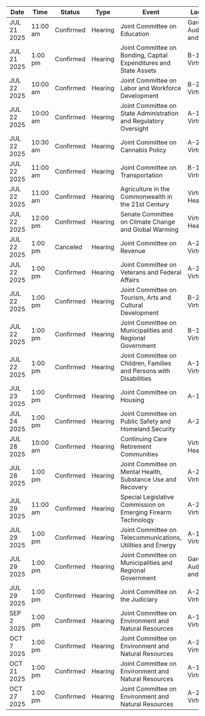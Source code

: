 | Date | Time | Status | Type | Event | Location |
|------|------|--------|------|--------|----------|
| JUL 21 2025 | 11:00 am | Confirmed | Hearing | Joint Committee on Education | Gardner Auditorium                                              and Virtual |
| JUL 21 2025 | 1:00 pm | Confirmed | Hearing | Joint Committee on Bonding, Capital Expenditures and State Assets | B-1                                    and Virtual |
| JUL 22 2025 | 10:00 am | Confirmed | Hearing | Joint Committee on Labor and Workforce Development | B-2                    and Virtual |
| JUL 22 2025 | 10:00 am | Confirmed | Hearing | Joint Committee on State Administration and Regulatory Oversight | A-1                                                                                                     and Virtual |
| JUL 22 2025 | 10:30 am | Confirmed | Hearing | Joint Committee on Cannabis Policy | A-2                                                                                                                           and Virtual |
| JUL 22 2025 | 11:00 am | Confirmed | Hearing | Joint Committee on Transportation | B-1                                    and Virtual |
| JUL 22 2025 | 11:00 am | Confirmed | Hearing | Agriculture in the Commonwealth in the 21st Century | Virtual Hearing |
| JUL 22 2025 | 12:00 pm | Confirmed | Hearing | Senate Committee on Climate Change and Global Warming | Virtual Hearing |
| JUL 22 2025 | 1:00 pm | Canceled | Hearing | Joint Committee on Revenue | A-2                                                                                                                           and Virtual |
| JUL 22 2025 | 1:00 pm | Confirmed | Hearing | Joint Committee on Veterans and Federal Affairs | A-2                                                                                                                           and Virtual |
| JUL 22 2025 | 1:00 pm | Confirmed | Hearing | Joint Committee on Tourism, Arts and Cultural Development | B-2                    and Virtual |
| JUL 22 2025 | 1:00 pm | Confirmed | Hearing | Joint Committee on Municipalities and Regional Government | B-1                                    and Virtual |
| JUL 22 2025 | 1:00 pm | Confirmed | Hearing | Joint Committee on Children, Families and Persons with Disabilities | A-1                                                                                                     and Virtual |
| JUL 23 2025 | 1:00 pm | Confirmed | Hearing | Joint Committee on Housing | A-1 |
| JUL 24 2025 | 1:00 pm | Confirmed | Hearing | Joint Committee on Public Safety and Homeland Security | A-2 |
| JUL 28 2025 | 10:00 am | Confirmed | Hearing | Continuing Care Retirement Communities | Virtual Hearing |
| JUL 28 2025 | 1:00 pm | Confirmed | Hearing | Joint Committee on Mental Health, Substance Use and Recovery | A-2                                                                                                                           and Virtual |
| JUL 29 2025 | 11:00 am | Confirmed | Hearing | Special Legislative Commission on Emerging Firearm Technology | A-2  and Virtual |
| JUL 29 2025 | 1:00 pm | Confirmed | Hearing | Joint Committee on Telecommunications, Utilities and Energy | A-1                                                                                                     and Virtual |
| JUL 29 2025 | 1:00 pm | Confirmed | Hearing | Joint Committee on Municipalities and Regional Government | Gardner Auditorium                                              and Virtual |
| JUL 29 2025 | 1:00 pm | Confirmed | Hearing | Joint Committee on the Judiciary | A-2                                                                                                                           and Virtual |
| SEP 2 2025 | 1:00 pm | Confirmed | Hearing | Joint Committee on Environment and Natural Resources | A-1                                                                                                     and Virtual |
| OCT 7 2025 | 1:00 pm | Confirmed | Hearing | Joint Committee on Environment and Natural Resources | A-2                                                                                                                           and Virtual |
| OCT 21 2025 | 1:00 pm | Confirmed | Hearing | Joint Committee on Environment and Natural Resources | A-1                                                                                                     and Virtual |
| OCT 27 2025 | 1:00 pm | Confirmed | Hearing | Joint Committee on Environment and Natural Resources | A-2                                                                                                                           and Virtual |
